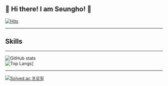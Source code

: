 ## 👋 Hi there! I am Seungho! 👋 
[![Hits](https://hits.seeyoufarm.com/api/count/incr/badge.svg?url=https%3A%2F%2Fgithub.com%2Fgjbae1212%2Fhit-counter)](https://hits.seeyoufarm.com) 

* * *

## Skills

* * *
![GitHub stats](https://github-readme-stats.vercel.app/api?username=jshEIT&show_icons=true&theme=radical)
<br>
![Top Langs](https://github-readme-stats.vercel.app/api/top-langs/?username=jshEIT)]

* * *
[![Solved.ac
프로필](http://mazassumnida.wtf/api/generate_badge?boj=jason9865)](https://solved.ac/jason9865)

<!--
**jshEIT/jshEIT** is a ✨ _special_ ✨ repository because its `README.md` (this file) appears on your GitHub profile.

Here are some ideas to get you started:

- 🔭 I’m currently working on ...
- 🌱 I’m currently learning ...
- 👯 I’m looking to collaborate on ...
- 🤔 I’m looking for help with ...
- 💬 Ask me about ...
- 📫 How to reach me: ...
- 😄 Pronouns: ...
- ⚡ Fun fact: ...
-->

